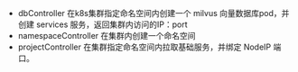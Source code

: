 - dbController 在k8s集群指定命名空间内创建一个 milvus 向量数据库pod，并创建 services 服务，返回集群内访问的IP：port
- namespaceController 在集群内创建一个命名空间
- projectController 在集群指定命名空间内拉取基础服务，并绑定 NodeIP 端口。
